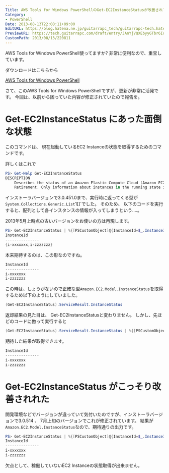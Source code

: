 ```yaml
---
Title: AWS Tools for Windows PowerShellのGet-EC2InstanceStatusが改善されてた
Category:
- PowerShell
Date: 2013-08-13T22:08:11+09:00
EditURL: https://blog.hatena.ne.jp/guitarrapc_tech/guitarrapc-tech.hatenablog.com/atom/entry/6802418398340959850
PreviewURL: https://tech.guitarrapc.com/draft/entry/JAnYjVQXEbyyGTbr6Iuop0eDnLs
CustomPath: 2013/08/13/220811
---
```


<!--
Date: 2013-08-13T22:08:11+09:00
URL: https://tech.guitarrapc.com/entry/2013/08/13/220811
-->

AWS Tools for Windows PowerShell使ってますか?
非常に便利なので、重宝しています。

ダウンロードはこちらから

[AWS Tools for Windows PowerShell](http://aws.amazon.com/jp/powershell/)

さて、このAWS Tools for Windows PowerShellですが、更新が非常に活発です。
今回は、以前から困っていた内容が修正されていたので報告を。

# Get-EC2InstanceStatus にあった面倒な状態

このコマンドは、 現在起動しているEC2 Instanceの状態を取得するためのコマンドです。

詳しくはこれで

```ps1
PS> Get-Help Get-EC2InstanceStatus
DESCRIPTION
    Describes the status of an Amazon Elastic Compute Cloud (Amazon EC2) instance. Instance status provides information about two types of scheduled events for an instance that may require your attention, Scheduled Reboot and Scheduled
    Retirement. Only information about instances in the running state is returned.
```

インストーラバージョンで3.0.451.0まで、実行時に返ってくる型が`System.Collections.Generic.List`1[]`でした。
そのため、 以下のコードを実行すると、配列として各インスタンスの情報が入ってしまうという....。

2013年5月上時点の古いバージョンをお使いの方は再現します。

```ps1
PS> Get-EC2InstanceStatus | %{[PSCustomObject]@{InstanceId=$_.InstanceId}}
InstanceId
---------------
{i-xxxxxxx,i-zzzzzzz}
```

本来期待するのは、この形なのですね。

```ps1
InstanceId
---------------
i-xxxxxxx
i-zzzzzzz
```


この時は、しょうがないので正確な型`Amazon.EC2.Model.InstanceStatus`を取得するため以下のようにしていました。

```ps1
(Get-EC2InstanceStatus).ServiceResult.InstanceStatus
```

返却結果の見た目は、 Get-EC2InstanceStatusと変わりません。
しかし、先ほどのコードに倣って実行すると

```ps1
(Get-EC2InstanceStatus).ServiceResult.InstanceStatus | %{[PSCustomObject]@{InstanceId=$_.InstanceId}}
```


期待した結果が取得できます。

```ps1
InstanceId
---------------
i-xxxxxxx
i-zzzzzzz
```

# Get-EC2InstanceStatus がこっそり改善されれた

開発環境などでバージョンが違っていて気付いたのですが、インストーラバージョンで3.0.514 、 7月上旬のバージョンでこれが修正されています。
結果が`Amazon.EC2.Model.InstanceStatus`なので、期待通りの出力です。

```ps1
PS> Get-EC2InstanceStatus | %{[PSCustomObject]@{InstanceId=$_.InstanceId}}
InstanceId
---------------
i-xxxxxxx
i-zzzzzzz
```

欠点として、稼働していないEC2 Instanceの状態取得が出来ません。
